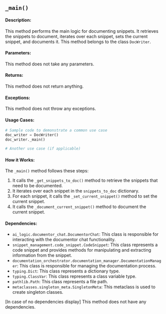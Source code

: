 ## `_main()`

#### Description:
This method performs the main logic for documenting snippets. It retrieves the snippets to document, iterates over each snippet, sets the current snippet, and documents it. This method belongs to the class `DocWriter`.

#### Parameters:
This method does not take any parameters.

#### Returns:
This method does not return anything.

#### Exceptions:
This method does not throw any exceptions.

#### Usage Cases:

```python
# Sample code to demonstrate a common use case
doc_writer = DocWriter()
doc_writer._main()

# Another use case (if applicable)
```

#### How it Works:
The `_main()` method follows these steps:
1. It calls the `_get_snippets_to_doc()` method to retrieve the snippets that need to be documented.
2. It iterates over each snippet in the `snippets_to_doc` dictionary.
3. For each snippet, it calls the `_set_current_snippet()` method to set the current snippet.
4. It calls the `_document_current_snippet()` method to document the current snippet.

#### Dependencies:
- `ai_logic.documentor_chat.DocumentorChat`: This class is responsible for interacting with the documentor chat functionality.
- `snippet_management.code_snippet.CodeSnippet`: This class represents a code snippet and provides methods for manipulating and extracting information from the snippet.
- `documentation_orchestrator.documentation_manager.DocumentationManager`: This class is responsible for managing the documentation process.
- `typing.Dict`: This class represents a dictionary type.
- `typing.ClassVar`: This class represents a class variable type.
- `pathlib.Path`: This class represents a file path.
- `metaclasses.singleton_meta.SingletonMeta`: This metaclass is used to create singleton classes.

[In case of no dependencies display] This method does not have any dependencies.